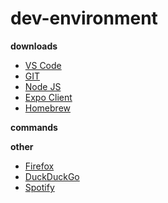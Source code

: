 # dev-environment

__downloads__

- [VS Code](https://code.visualstudio.com/download)
- [GIT](https://git-scm.com)
- [Node JS](https://nodejs.org/en/) 
- [Expo Client](https://expo.io/tools)
- [Homebrew](https://opensource.com/article/20/6/homebrew-mac)

__commands__

__other__

- [Firefox](https://www.mozilla.org/en-US/firefox/new/)
- [DuckDuckGo](https://duckduckgo.com/)
- [Spotify](https://www.spotify.com/us/download/other/)
